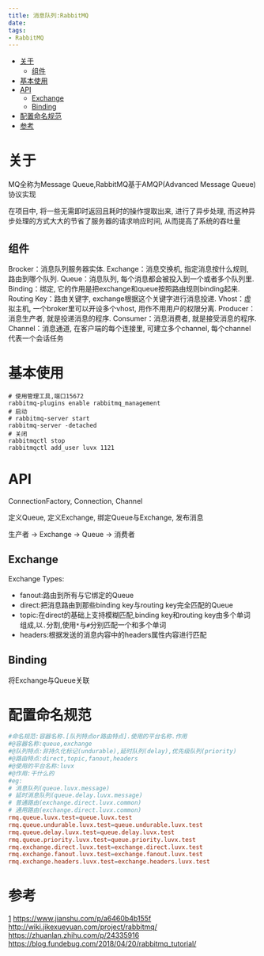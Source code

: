 ```yaml
---
title: 消息队列:RabbitMQ
date: 
tags:
- RabbitMQ
---
```

<!-- TOC -->

- [关于](#关于)
    - [组件](#组件)
- [基本使用](#基本使用)
- [API](#api)
    - [Exchange](#exchange)
    - [Binding](#binding)
- [配置命名规范](#配置命名规范)
- [参考](#参考)

<!-- /TOC -->

# 关于

MQ全称为Message Queue,RabbitMQ基于AMQP(Advanced Message Queue)协议实现

在项目中, 将一些无需即时返回且耗时的操作提取出来, 进行了异步处理, 而这种异步处理的方式大大的节省了服务器的请求响应时间, 从而提高了系统的吞吐量

## 组件

Brocker：消息队列服务器实体.
Exchange：消息交换机, 指定消息按什么规则, 路由到哪个队列.
Queue：消息队列, 每个消息都会被投入到一个或者多个队列里.
Binding：绑定, 它的作用是把exchange和queue按照路由规则binding起来.
Routing Key：路由关键字, exchange根据这个关键字进行消息投递.
Vhost：虚拟主机, 一个broker里可以开设多个vhost, 用作不用用户的权限分离.
Producer：消息生产者, 就是投递消息的程序.
Consumer：消息消费者, 就是接受消息的程序.
Channel：消息通道, 在客户端的每个连接里, 可建立多个channel, 每个channel代表一个会话任务

# 基本使用

```shell
# 使用管理工具,端口15672
rabbitmq-plugins enable rabbitmq_management
# 启动
# rabbitmq-server start
rabbitmq-server -detached
# 关闭
rabbitmqctl stop
rabbitmqctl add_user luvx 1121
```


# API

ConnectionFactory, Connection, Channel

定义Queue, 定义Exchange, 绑定Queue与Exchange, 发布消息

生产者 -> Exchange -> Queue -> 消费者

## Exchange

Exchange Types:
* fanout:路由到所有与它绑定的Queue
* direct:把消息路由到那些binding key与routing key完全匹配的Queue
* topic:在direct的基础上支持模糊匹配,binding key和routing key由多个单词组成,以`.`分割,使用`*`与`#`分别匹配一个和多个单词
* headers:根据发送的消息内容中的headers属性内容进行匹配

## Binding

将Exchange与Queue关联


# 配置命名规范

```conf
#命名规范:容器名称.[队列特点or路由特点].使用的平台名称.作用
#@容器名称:queue,exchange
#@队列特点:非持久化标记(undurable),延时队列(delay),优先级队列(priority)
#@路由特点:direct,topic,fanout,headers
#@使用的平台名称:luvx
#@作用:干什么的
#eg:
# 消息队列(queue.luvx.message)
# 延时消息队列(queue.delay.luvx.message)
# 普通路由(exchange.direct.luvx.common)
# 通用路由(exchange.direct.luvx.common)
rmq.queue.luvx.test=queue.luvx.test
rmq.queue.undurable.luvx.test=queue.undurable.luvx.test
rmq.queue.delay.luvx.test=queue.delay.luvx.test
rmq.queue.priority.luvx.test=queue.priority.luvx.test
rmq.exchange.direct.luvx.test=exchange.direct.luvx.test
rmq.exchange.fanout.luvx.test=exchange.fanout.luvx.test
rmq.exchange.headers.luvx.test=exchange.headers.luvx.test
```

# 参考

[1](https://blog.csdn.net/lyhkmm/article/details/78775369)
https://www.jianshu.com/p/a6460b4b155f
http://wiki.jikexueyuan.com/project/rabbitmq/
https://zhuanlan.zhihu.com/p/24335916
https://blog.fundebug.com/2018/04/20/rabbitmq_tutorial/